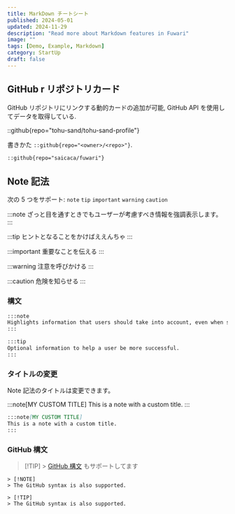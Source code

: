 ```yaml
---
title: MarkDown チートシート
published: 2024-05-01
updated: 2024-11-29
description: "Read more about Markdown features in Fuwari"
image: ""
tags: [Demo, Example, Markdown]
category: StartUp
draft: false
---
```


## GitHub r リポジトリカード

GitHub リポジトリにリンクする動的カードの追加が可能, GitHub API を使用してデータを取得している.

::github{repo="tohu-sand/tohu-sand-profile"}

書きかた `::github{repo="<owner>/<repo>"}`.

```markdown
::github{repo="saicaca/fuwari"}
```

## Note 記法

次の 5 つをサポート: `note` `tip` `important` `warning` `caution`

:::note
ざっと目を通すときでもユーザーが考慮すべき情報を強調表示します。
:::

:::tip
ヒントとなることをかけばええんちゃ
:::

:::important
重要なことを伝える
:::

:::warning
注意を呼びかける
:::

:::caution
危険を知らせる
:::

### 構文

```markdown
:::note
Highlights information that users should take into account, even when skimming.
:::

:::tip
Optional information to help a user be more successful.
:::
```

### タイトルの変更

Note 記法のタイトルは変更できます。

:::note[MY CUSTOM TITLE]
This is a note with a custom title.
:::

```markdown
:::note[MY CUSTOM TITLE]
This is a note with a custom title.
:::
```

### GitHub 構文

> [!TIP] > [GitHub 構文](https://github.com/orgs/community/discussions/16925) もサポートしてます

```
> [!NOTE]
> The GitHub syntax is also supported.

> [!TIP]
> The GitHub syntax is also supported.
```
